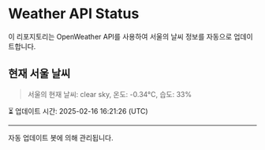 
# Weather API Status

이 리포지토리는 OpenWeather API를 사용하여 서울의 날씨 정보를 자동으로 업데이트합니다.

## 현재 서울 날씨
> 서울의 현재 날씨: clear sky, 온도: -0.34°C, 습도: 33%

⏳ 업데이트 시간: 2025-02-16 16:21:26 (UTC)

---
자동 업데이트 봇에 의해 관리됩니다.
